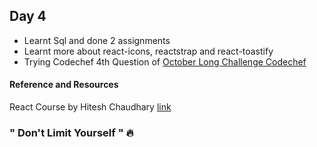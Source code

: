 ## Day 4

- Learnt Sql and done 2 assignments 
- Learnt more about react-icons, reactstrap and react-toastify 
- Trying Codechef 4th Question of  [October Long Challenge Codechef](https://www.codechef.com/OCT20B)


#### Reference and Resources 

React Course by Hitesh Chaudhary
[link](https://courses.learncodeonline.in/learn/home/Complete-ReactJS-developer-Bootcamp/)

### " Don't Limit Yourself " :fire:
